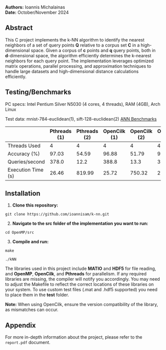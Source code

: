 **Authors:** Ioannis Michalainas  
**Date:** October/November 2024

## Abstract
This C project implements the k-NN algorithm to identify the nearest neighbors of a set of query points **Q** relative to a corpus set **C** in a high-dimensional space. 
Given a corpus of **c** points and **q** query points, both in **d**-dimensional space, the algorithm efficiently determines the k-nearest neighbors for each query point. 
The implementation leverages optimized matrix operations, parallel processing, and approximation techniques to handle large datasets and high-dimensional distance calculations efficiently.

## Testing/Benchmarks
PC specs: Intel Pentium Silver N5030 (4 cores, 4 threads), RAM (4GB), Arch Linux

Test data: mnist-784-euclidean(1), sift-128-euclidean(2)
[ANN Benchmarks](https://github.com/erikbern/ann-benchmarks?tab=readme-ov-file)

|                    | Pthreads (1) | Pthreads (2) | OpenCilk (1) | OpenCilk (2) | OpenMP (1) | OpenMP (2) |
|--------------------|--------------|--------------|--------------|--------------|------------|------------|
| Threads Used       | 4            | 4            | 4            | 4            | 4          | 4          |
| Accuracy (%)       | 97.03        | 54.59        | 96.88        | 51.79        | 96.72      | 47.78      |
| Queries/second     | 378.0        | 12.2         | 388.8        | 13.3         | 391.8      | 14.1       |
| Execution Time (s) | 26.46        | 819.99       | 25.72        | 750.32       | 25.52      | 707.58     |

## Installation

1. **Clone this repository:**
```
git clone https://github.com/ioannisam/k-nn.git
```
2. **Navigate to the src folder of the implementation you want to run:**
```
cd OpenMP/src
```
3. **Compile and run:**
```
make
```
```
./kNN
```

The libraries used in this project include **MATIO** and **HDF5** for file reading, and **OpenMP**, **OpenCilk**, and **Pthreads** for parallelism. 
If any required libraries are missing, the compiler will notify you accordingly. 
You may need to adjust the Makefile to reflect the correct locations of these libraries on your system.
To use custom test files (.mat and .hdf5 supported) you need to place them in the **test** folder.

**Note:** When using OpenCilk, ensure the version compatibility of the library, as mismatches can occur.

## Appendix
For more in-depth information about the project, please refer to the `report.pdf` document.
